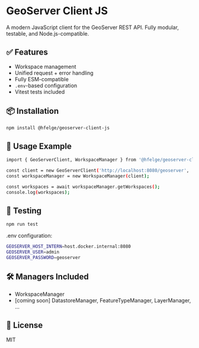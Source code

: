 # GeoServer Client JS

A modern JavaScript client for the GeoServer REST API. Fully modular, testable, and Node.js-compatible.

## ✅ Features

- Workspace management
- Unified request + error handling
- Fully ESM-compatible
- `.env`-based configuration
- Vitest tests included

## 📦 Installation

```bash
npm install @hfelge/geoserver-client-js
```

## 📄 Usage Example
```bash
import { GeoServerClient, WorkspaceManager } from '@hfelge/geoserver-client-js';

const client = new GeoServerClient('http://localhost:8080/geoserver', 'admin', 'geoserver');
const workspaceManager = new WorkspaceManager(client);

const workspaces = await workspaceManager.getWorkspaces();
console.log(workspaces);
```

## 🧪 Testing
```bash
npm run test
```

.env configuration:
```bash
GEOSERVER_HOST_INTERN=host.docker.internal:8080
GEOSERVER_USER=admin
GEOSERVER_PASSWORD=geoserver
```

## 🛠 Managers Included
- WorkspaceManager
- [coming soon] DatastoreManager, FeatureTypeManager, LayerManager, ...

## 📖 License
MIT